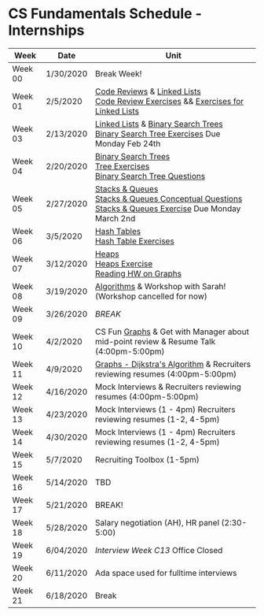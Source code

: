 # CS Fundamentals Schedule - Internships

| Week    | Date | Unit
|---------|---------|------------------
| Week 00 |  1/30/2020 | Break Week!
| Week 01 |  2/5/2020 | [Code Reviews](https://github.com/Ada-Developers-Academy/textbook-curriculum/blob/master/04-cs-fundamentals/internship/code-reviews.md) & [Linked Lists](https://github.com/Ada-Developers-Academy/textbook-curriculum/blob/master/04-cs-fundamentals/internship/linked_lists.md) <br />[Code Review Exercises](https://github.com/Ada-C12/code-reviews) && [Exercises for Linked Lists](https://github.com/Ada-C12/linked-list)
| Week 03 | 2/13/2020 | [Linked Lists](https://github.com/Ada-Developers-Academy/textbook-curriculum/blob/master/04-cs-fundamentals/internship/linked_lists.md) & [Binary Search Trees](https://github.com/Ada-Developers-Academy/textbook-curriculum/blob/master/04-cs-fundamentals/internship/binary-search-trees.md)<br />[Binary Search Tree Exercises](https://github.com/ada-c12/tree-practice) Due Monday Feb 24th
| Week 04 | 2/20/2020 |  [Binary Search Trees](https://github.com/Ada-Developers-Academy/textbook-curriculum/blob/master/04-cs-fundamentals/internship/binary-search-trees.md) <br />[Tree Exercises](https://github.com/ada-c12/tree-practice)<br />[Binary Search Tree Questions](https://github.com/Ada-Developers-Academy/textbook-curriculum/blob/master/04-cs-fundamentals/internship/exercises/binary-tree.md) <br />
| Week 05 | 2/27/2020 | [Stacks & Queues](https://github.com/Ada-Developers-Academy/textbook-curriculum/blob/master/04-cs-fundamentals/internship/stacks-and-queues.md)<br />[Stacks & Queues Conceptual Questions](https://github.com/Ada-Developers-Academy/textbook-curriculum/blob/master/04-cs-fundamentals/internship/exercises/stacks-queues-conceptual-questions.md)<br />[Stacks & Queues Exercise](https://github.com/Ada-C12/stacks-queues) Due Monday March 2nd
| Week 06 | 3/5/2020 | [Hash Tables](https://github.com/Ada-Developers-Academy/textbook-curriculum/blob/master/04-cs-fundamentals/internship/hash-tables.md) <br /> [Hash Table Exercises](https://github.com/Ada-C12/hash-practice)
| Week 07 | 3/12/2020 | [Heaps](https://github.com/Ada-Developers-Academy/textbook-curriculum/blob/master/04-cs-fundamentals/internship/heaps.md) <br /> [Heaps Exercise](https://github.com/ada-c12/heaps) <br />[Reading HW on Graphs](https://medium.com/basecs/from-theory-to-practice-representing-graphs-cfd782c5be38)
| Week 08 | 3/19/2020 | [Algorithms](https://github.com/Ada-Developers-Academy/textbook-curriculum/blob/master/04-cs-fundamentals/internship/algorithms.md) & Workshop with Sarah!  (Workshop cancelled for now)
| Week 09 | 3/26/2020 | _BREAK_
| Week 10 | 4/2/2020 | CS Fun [Graphs](https://github.com/Ada-Developers-Academy/textbook-curriculum/blob/master/04-cs-fundamentals/internship/graphs.md) & Get with Manager about mid-point review & Resume Talk (4:00pm-5:00pm)
| Week 11 | 4/9/2020 | [Graphs - Dijkstra's Algorithm](https://github.com/Ada-Developers-Academy/textbook-curriculum/blob/master/04-cs-fundamentals/internship/graphs.md)  & Recruiters reviewing resumes (4:00pm-5:00pm)
| Week 12 | 4/16/2020 | Mock Interviews & Recruiters reviewing resumes (4:00pm-5:00pm)
| Week 13 | 4/23/2020 | Mock Interviews (1 - 4pm)  Recruiters reviewing resumes (1-2, 4-5pm)
| Week 14 | 4/30/2020 |  Mock Interviews (1 - 4pm) Recruiters reviewing resumes (1-2, 4-5pm)
| Week 15 | 5/7/2020 | Recruiting Toolbox (1-5pm)
| Week 16 | 5/14/2020 | TBD
| Week 17 | 5/21/2020 | BREAK!
| Week 18 | 5/28/2020 | Salary negotiation (AH), HR panel (2:30-5:00)
| Week 19 | 6/04/2020 | _Interview Week C13_ Office Closed
| Week 20 | 6/11/2020 | Ada space used for fulltime interviews
| Week 21 | 6/18/2020 | Break

